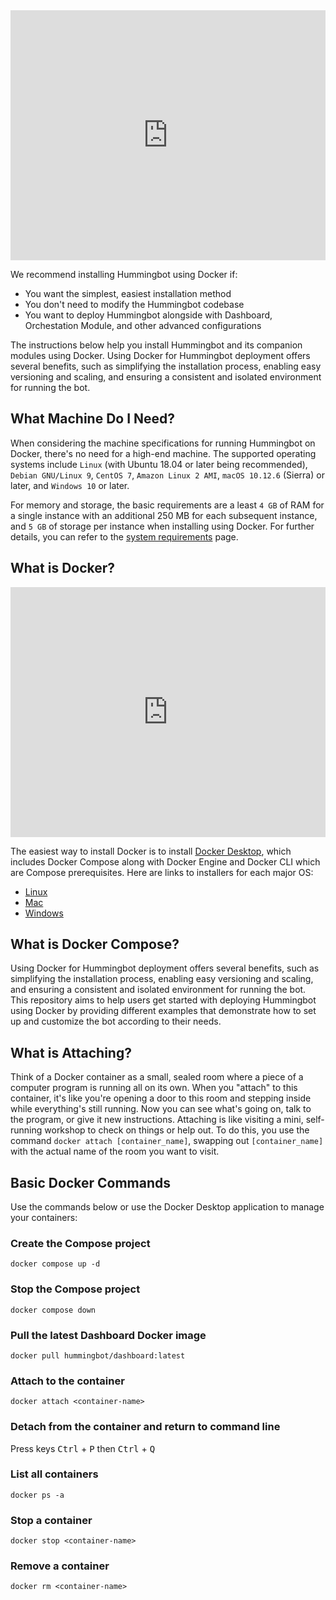<iframe style="width:100%; min-height:400px;" src="https://www.youtube.com/embed/a-kenMqRB00?si=FpLyyDzJ4Fl4JfZA" frameborder="0" allow="accelerometer; autoplay; encrypted-media; gyroscope; picture-in-picture" allowfullscreen></iframe>

We recommend installing Hummingbot using Docker if:

* You want the simplest, easiest installation method
* You don't need to modify the Hummingbot codebase
* You want to deploy Hummingbot alongside with Dashboard, Orchestation Module, and other advanced configurations

The instructions below help you install Hummingbot and its companion modules using Docker. Using Docker for Hummingbot deployment offers several benefits, such as simplifying the installation process, enabling easy versioning and scaling, and ensuring a consistent and isolated environment for running the bot.

## What Machine Do I Need?

When considering the machine specifications for running Hummingbot on Docker, there's no need for a high-end machine. The supported operating systems include `Linux` (with Ubuntu 18.04 or later being recommended), `Debian GNU/Linux 9`, `CentOS 7`, `Amazon Linux 2 AMI`, `macOS 10.12.6` (Sierra) or later, and `Windows 10` or later. 

For memory and storage, the basic requirements are a least `4 GB` of RAM for a single instance with an additional 250 MB for each subsequent instance, and `5 GB` of storage per instance when installing using Docker. For further details, you can refer to the [system requirements](../../installation/index.md) page.

## What is Docker?

<iframe style="width:100%; min-height:400px;" src="https://www.youtube.com/embed/YFl2mCHdv24?si=fCLbxE6VPCZlj0wE" frameborder="0" allow="accelerometer; autoplay; encrypted-media; gyroscope; picture-in-picture" allowfullscreen></iframe>

The easiest way to install Docker is to install [Docker Desktop](https://www.docker.com/products/docker-desktop/), which includes Docker Compose along with Docker Engine and Docker CLI which are Compose prerequisites. Here are links to installers for each major OS:

* [Linux](https://docs.docker.com/desktop/install/linux-install/)
* [Mac](https://docs.docker.com/desktop/install/mac-install/)
* [Windows](https://docs.docker.com/desktop/install/windows-install/)

## What is Docker Compose?

Using Docker for Hummingbot deployment offers several benefits, such as simplifying the installation process, enabling easy versioning and scaling, and ensuring a consistent and isolated environment for running the bot. This repository aims to help users get started with deploying Hummingbot using Docker by providing different examples that demonstrate how to set up and customize the bot according to their needs.

## What is Attaching?

Think of a Docker container as a small, sealed room where a piece of a computer program is running all on its own. When you "attach" to this container, it's like you're opening a door to this room and stepping inside while everything's still running. Now you can see what's going on, talk to the program, or give it new instructions. Attaching is like visiting a mini, self-running workshop to check on things or help out. To do this, you use the command `docker attach [container_name]`, swapping out `[container_name]` with the actual name of the room you want to visit.

## Basic Docker Commands

Use the commands below or use the Docker Desktop application to manage your containers:

### Create the Compose project

```
docker compose up -d
```

### Stop the Compose project

```
docker compose down
```

### Pull the latest Dashboard Docker image

```
docker pull hummingbot/dashboard:latest
```

### Attach to the container

```
docker attach <container-name>
```

### Detach from the container and return to command line

Press keys <kbd>Ctrl</kbd> + <kbd>P</kbd> then <kbd>Ctrl</kbd> + <kbd>Q</kbd>

### List all containers

```
docker ps -a
```

### Stop a container

```
docker stop <container-name>
```

### Remove a container

```
docker rm <container-name>
```
